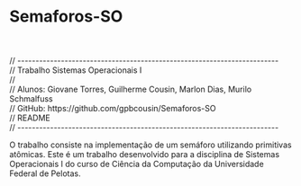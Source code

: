 <h1>Semaforos-SO</h1><br />
<br />
// ------------------------------------------------------------------------<br />
//  Trabalho Sistemas Operacionais I<br />
//<br />
// Alunos: Giovane Torres, Guilherme Cousin, Marlon Dias, Murilo Schmalfuss<br />
// GitHub: https://github.com/gpbcousin/Semaforos-SO<br />
// README<br />
// ------------------------------------------------------------------------


O trabalho consiste na implementação de um semáforo utilizando primitivas atômicas. Este é um trabalho desenvolvido para a disciplina de Sistemas Operacionais I do curso de Ciência da Computação da Universidade Federal de Pelotas.<br />
